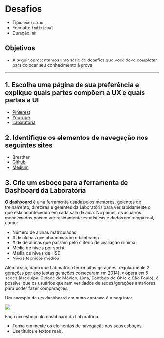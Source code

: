 # Desafios

* Tipo: `exercício`
* Formato: `individual`
* Duração: `8h`

## Objetivos

* A seguir apresentamos uma série de desafios que você deve completar para colocar seu conhecimento à prova

***

## 1. Escolha uma página de sua preferência e explique quais partes compõem a UX e quais partes a UI

* [Pinterest](https://www.pinterest.com/)
* [YouTube](https://www.youtube.com/)
* [Laboratória](http://laboratoria.la/)

## 2. Identifique os elementos de navegação nos seguintes sites

* [Breather](http://breather.com/)
* [Github](https://github.com/)
* [Medium](http://medium.com/)

## 3. Crie um esboço para a ferramenta de Dashboard da Laboratória

**O dashboard** é uma ferramenta usada pelos mentores, gerentes de treinamento, diretoras e gerentes da Laboratória para ver rapidamente o que está acontecendo em cada sala de aula. No painel, os usuários mencionados podem ver rapidamente estatísticas e dados em tempo real, como:

* Número de alunas matriculadas
* \# de alunas que abandonaram o bootcamp
* \# de de alunas que passam pelo critério de avaliação mínima
* Média de níveis por sprint
* Média de níveis de HSE
* Níveis técnicos médios

Além disso, dado que Laboratória tem muitas gerações, regularmente 2 gerações por ano \(estas gerações começaram em 2014\), e opera em 5 sedes \(Arequipa, Cidade do México, Lima, Santiago de Chile e São Paulo\), é possível que os usuários queiram ver dados de sedes/gerações anteriores para poder fazer comparações.

Um exemplo de um dashboard em outro contexto é o seguinte:

![](https://cdn.colorlib.com/wp/wp-content/uploads/sites/2/free-bootstrap-admin-dashboard-templates.jpg)

Faça um esboço do dashboard da Laboratória.

* Tenha em mente os elementos de navegação nos seus esboços.
* Use títulos e textos reais.
